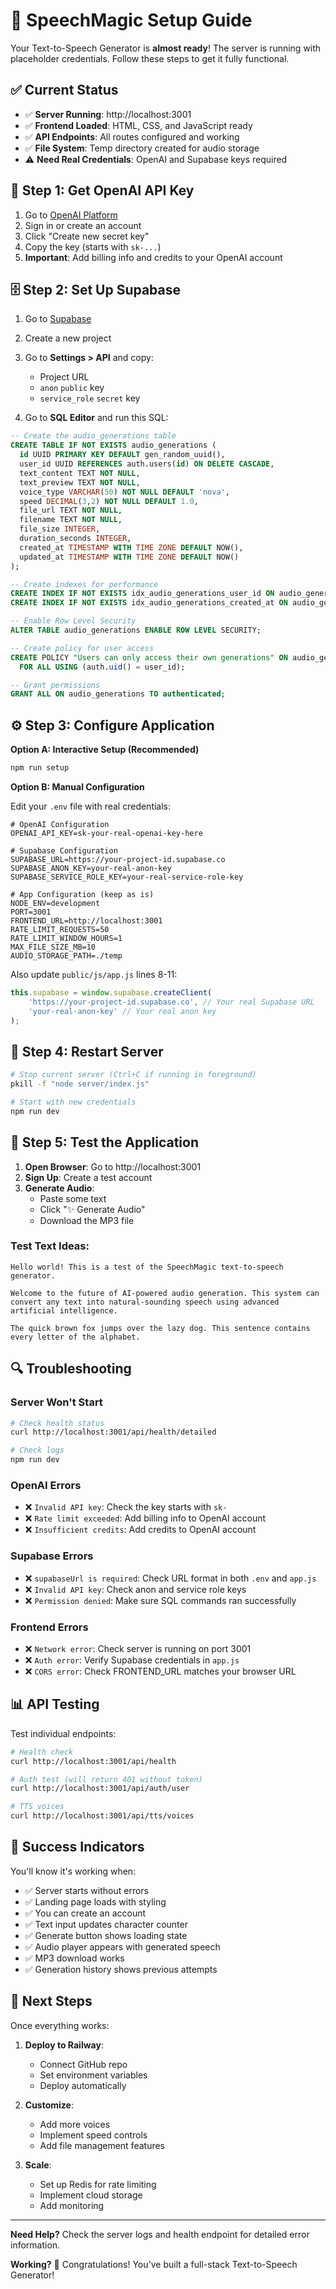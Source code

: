 # 🚀 SpeechMagic Setup Guide

Your Text-to-Speech Generator is **almost ready**! The server is running with placeholder credentials. Follow these steps to get it fully functional.

## ✅ Current Status

- ✅ **Server Running**: http://localhost:3001
- ✅ **Frontend Loaded**: HTML, CSS, and JavaScript ready
- ✅ **API Endpoints**: All routes configured and working
- ✅ **File System**: Temp directory created for audio storage
- ⚠️ **Need Real Credentials**: OpenAI and Supabase keys required

## 🔧 Step 1: Get OpenAI API Key

1. Go to [OpenAI Platform](https://platform.openai.com/api-keys)
2. Sign in or create an account
3. Click "Create new secret key"
4. Copy the key (starts with `sk-...`)
5. **Important**: Add billing info and credits to your OpenAI account

## 🗄️ Step 2: Set Up Supabase

1. Go to [Supabase](https://app.supabase.com)
2. Create a new project
3. Go to **Settings > API** and copy:
   - Project URL
   - `anon` `public` key
   - `service_role` `secret` key

4. Go to **SQL Editor** and run this SQL:

```sql
-- Create the audio_generations table
CREATE TABLE IF NOT EXISTS audio_generations (
  id UUID PRIMARY KEY DEFAULT gen_random_uuid(),
  user_id UUID REFERENCES auth.users(id) ON DELETE CASCADE,
  text_content TEXT NOT NULL,
  text_preview TEXT NOT NULL,
  voice_type VARCHAR(50) NOT NULL DEFAULT 'nova',
  speed DECIMAL(3,2) NOT NULL DEFAULT 1.0,
  file_url TEXT NOT NULL,
  filename TEXT NOT NULL,
  file_size INTEGER,
  duration_seconds INTEGER,
  created_at TIMESTAMP WITH TIME ZONE DEFAULT NOW(),
  updated_at TIMESTAMP WITH TIME ZONE DEFAULT NOW()
);

-- Create indexes for performance
CREATE INDEX IF NOT EXISTS idx_audio_generations_user_id ON audio_generations(user_id);
CREATE INDEX IF NOT EXISTS idx_audio_generations_created_at ON audio_generations(created_at);

-- Enable Row Level Security
ALTER TABLE audio_generations ENABLE ROW LEVEL SECURITY;

-- Create policy for user access
CREATE POLICY "Users can only access their own generations" ON audio_generations
  FOR ALL USING (auth.uid() = user_id);

-- Grant permissions
GRANT ALL ON audio_generations TO authenticated;
```

## ⚙️ Step 3: Configure Application

**Option A: Interactive Setup (Recommended)**
```bash
npm run setup
```

**Option B: Manual Configuration**

Edit your `.env` file with real credentials:

```env
# OpenAI Configuration
OPENAI_API_KEY=sk-your-real-openai-key-here

# Supabase Configuration  
SUPABASE_URL=https://your-project-id.supabase.co
SUPABASE_ANON_KEY=your-real-anon-key
SUPABASE_SERVICE_ROLE_KEY=your-real-service-role-key

# App Configuration (keep as is)
NODE_ENV=development
PORT=3001
FRONTEND_URL=http://localhost:3001
RATE_LIMIT_REQUESTS=50
RATE_LIMIT_WINDOW_HOURS=1
MAX_FILE_SIZE_MB=10
AUDIO_STORAGE_PATH=./temp
```

Also update `public/js/app.js` lines 8-11:
```javascript
this.supabase = window.supabase.createClient(
    'https://your-project-id.supabase.co', // Your real Supabase URL
    'your-real-anon-key' // Your real anon key
);
```

## 🔄 Step 4: Restart Server

```bash
# Stop current server (Ctrl+C if running in foreground)
pkill -f "node server/index.js"

# Start with new credentials
npm run dev
```

## 🧪 Step 5: Test the Application

1. **Open Browser**: Go to http://localhost:3001
2. **Sign Up**: Create a test account
3. **Generate Audio**: 
   - Paste some text
   - Click "✨ Generate Audio"
   - Download the MP3 file

### Test Text Ideas:
```
Hello world! This is a test of the SpeechMagic text-to-speech generator. 

Welcome to the future of AI-powered audio generation. This system can convert any text into natural-sounding speech using advanced artificial intelligence.

The quick brown fox jumps over the lazy dog. This sentence contains every letter of the alphabet.
```

## 🔍 Troubleshooting

### Server Won't Start
```bash
# Check health status
curl http://localhost:3001/api/health/detailed

# Check logs
npm run dev
```

### OpenAI Errors
- ❌ `Invalid API key`: Check the key starts with `sk-`
- ❌ `Rate limit exceeded`: Add billing info to OpenAI account
- ❌ `Insufficient credits`: Add credits to OpenAI account

### Supabase Errors
- ❌ `supabaseUrl is required`: Check URL format in both `.env` and `app.js`
- ❌ `Invalid API key`: Check anon and service role keys
- ❌ `Permission denied`: Make sure SQL commands ran successfully

### Frontend Errors
- ❌ `Network error`: Check server is running on port 3001
- ❌ `Auth error`: Verify Supabase credentials in `app.js`
- ❌ `CORS error`: Check FRONTEND_URL matches your browser URL

## 📊 API Testing

Test individual endpoints:

```bash
# Health check
curl http://localhost:3001/api/health

# Auth test (will return 401 without token)
curl http://localhost:3001/api/auth/user

# TTS voices
curl http://localhost:3001/api/tts/voices
```

## 🎉 Success Indicators

You'll know it's working when:
- ✅ Server starts without errors
- ✅ Landing page loads with styling
- ✅ You can create an account
- ✅ Text input updates character counter
- ✅ Generate button shows loading state
- ✅ Audio player appears with generated speech
- ✅ MP3 download works
- ✅ Generation history shows previous attempts

## 🚀 Next Steps

Once everything works:

1. **Deploy to Railway**:
   - Connect GitHub repo
   - Set environment variables
   - Deploy automatically

2. **Customize**:
   - Add more voices
   - Implement speed controls
   - Add file management features

3. **Scale**:
   - Set up Redis for rate limiting
   - Implement cloud storage
   - Add monitoring

---

**Need Help?** Check the server logs and health endpoint for detailed error information.

**Working?** 🎉 Congratulations! You've built a full-stack Text-to-Speech Generator!
